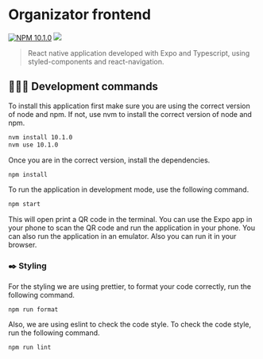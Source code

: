 # Organizator frontend

[![NPM 10.1.0](https://img.shields.io/badge/npm-10.1.0-blue.svg)](https://www.npmjs.com/package/npm/v/10.1.0)
[![](https://github.com/carlotacb/TFM-EventOrganizator/actions/workflows/organizator_ci.yml/badge.svg)](https://github.com/carlotacb/TFM-EventOrganizator/actions/workflows/organizator_ci.yml)

> React native application developed with Expo and Typescript, using styled-components and react-navigation.

## 👨🏻‍💻 Development commands

To install this application first make sure you are using the correct version of node and npm. If not, use nvm to install the correct version of node and npm.

```sh
nvm install 10.1.0
nvm use 10.1.0
```

Once you are in the correct version, install the dependencies.

```sh
npm install
```

To run the application in development mode, use the following command.

```sh
npm start
```

This will open print a QR code in the terminal. You can use the Expo app in your phone to scan the QR code and run the application in your phone. You can also run the application in an emulator. Also you can run it in your browser.

### ✒️ Styling

For the styling we are using prettier, to format your code correctly, run the following command.

```sh
npm run format
```

Also, we are using eslint to check the code style. To check the code style, run the following command.

```sh
npm run lint
```
